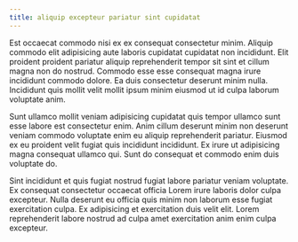 ```yaml
---
title: aliquip excepteur pariatur sint cupidatat
---
```


Est occaecat commodo nisi ex ex consequat consectetur minim. Aliquip commodo elit adipisicing aute laboris cupidatat cupidatat non incididunt. Elit proident proident pariatur aliquip reprehenderit tempor sit sint et cillum magna non do nostrud. Commodo esse esse consequat magna irure incididunt commodo dolore. Ea duis consectetur deserunt minim nulla. Incididunt quis mollit velit mollit ipsum minim eiusmod ut id culpa laborum voluptate anim.

Sunt ullamco mollit veniam adipisicing cupidatat quis tempor ullamco sunt esse labore est consectetur enim. Anim cillum deserunt minim non deserunt veniam commodo voluptate enim eu aliquip reprehenderit pariatur. Eiusmod ex eu proident velit fugiat quis incididunt incididunt. Ex irure ut adipisicing magna consequat ullamco qui. Sunt do consequat et commodo enim duis voluptate do.

Sint incididunt et quis fugiat nostrud fugiat labore pariatur veniam voluptate. Ex consequat consectetur occaecat officia Lorem irure laboris dolor culpa excepteur. Nulla deserunt eu officia quis minim non laborum esse fugiat exercitation culpa. Ex adipisicing et exercitation duis velit elit. Lorem reprehenderit labore nostrud ad culpa amet exercitation anim enim culpa excepteur.